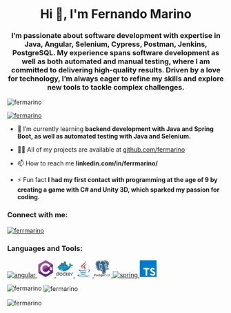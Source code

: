 <h1 align="center">Hi 👋, I'm Fernando Marino</h1>
<h3 align="center">I’m passionate about software development with expertise in Java, Angular, Selenium, Cypress, Postman, Jenkins, PostgreSQL. My experience spans software development as well as both automated and manual testing, where I am committed to delivering high-quality results. Driven by a love for technology, I’m always eager to refine my skills and explore new tools to tackle complex challenges.</h3>

<p align="left"> <img src="https://komarev.com/ghpvc/?username=fermarino&label=Profile%20views&color=0e75b6&style=flat" alt="fermarino" /> </p>

<p align="left"> <a href="https://github.com/ryo-ma/github-profile-trophy"><img src="https://github-profile-trophy.vercel.app/?username=fermarino" alt="fermarino" /></a> </p>

- 🌱 I’m currently learning **backend development with Java and Spring Boot, as well as automated testing with Java and Selenium.**

- 👨‍💻 All of my projects are available at [github.com/fermarino](github.com/fermarino)

- 📫 How to reach me **linkedin.com/in/ferrmarino/**

- ⚡ Fun fact **I had my first contact with programming at the age of 9 by creating a game with C# and Unity 3D, which sparked my passion for coding.**

<h3 align="left">Connect with me:</h3>
<p align="left">
<a href="https://linkedin.com/in/ferrmarino" target="blank"><img align="center" src="https://raw.githubusercontent.com/rahuldkjain/github-profile-readme-generator/master/src/images/icons/Social/linked-in-alt.svg" alt="ferrmarino" height="30" width="40" /></a>
</p>

<h3 align="left">Languages and Tools:</h3>
<p align="left"> <a href="https://angular.io" target="_blank" rel="noreferrer"> <img src="https://angular.io/assets/images/logos/angular/angular.svg" alt="angular" width="40" height="40"/> </a> <a href="https://www.w3schools.com/cs/" target="_blank" rel="noreferrer"> <img src="https://raw.githubusercontent.com/devicons/devicon/master/icons/csharp/csharp-original.svg" alt="csharp" width="40" height="40"/> </a> <a href="https://www.docker.com/" target="_blank" rel="noreferrer"> <img src="https://raw.githubusercontent.com/devicons/devicon/master/icons/docker/docker-original-wordmark.svg" alt="docker" width="40" height="40"/> </a> <a href="https://www.java.com" target="_blank" rel="noreferrer"> <img src="https://raw.githubusercontent.com/devicons/devicon/master/icons/java/java-original.svg" alt="java" width="40" height="40"/> </a> <a href="https://www.postgresql.org" target="_blank" rel="noreferrer"> <img src="https://raw.githubusercontent.com/devicons/devicon/master/icons/postgresql/postgresql-original-wordmark.svg" alt="postgresql" width="40" height="40"/> </a> <a href="https://spring.io/" target="_blank" rel="noreferrer"> <img src="https://www.vectorlogo.zone/logos/springio/springio-icon.svg" alt="spring" width="40" height="40"/> </a> <a href="https://www.typescriptlang.org/" target="_blank" rel="noreferrer"> <img src="https://raw.githubusercontent.com/devicons/devicon/master/icons/typescript/typescript-original.svg" alt="typescript" width="40" height="40"/> </a> </p>

<p><img align="left" src="https://github-readme-stats.vercel.app/api/top-langs?username=fermarino&show_icons=true&locale=en&layout=compact" alt="fermarino" /></p>

<p>&nbsp;<img align="center" src="https://github-readme-stats.vercel.app/api?username=fermarino&show_icons=true&locale=en" alt="fermarino" /></p>

<p><img align="center" src="https://github-readme-streak-stats.herokuapp.com/?user=fermarino&" alt="fermarino" /></p>
